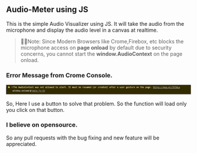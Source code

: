 ## Audio-Meter using JS
This is the simple Audio Visualizer using JS.
It will take the audio from the microphone and display the audio level in a canvas at realtime. 

> 🔴🔴Note: 
> Since Modern Browsers like Crome,Firebox, etc  blocks the microphone access on **page onload** by
> default due to security concerns, you cannot start the **window.AudioContext** on the page onload.

### Error Message from Crome Console.

![Error](/images/error.png)

So, Here I use a button to solve that problem. So the function will load only you click on that button.

### I believe on opensource.
So any pull requests with the bug fixing and new feature will be appreciated.
